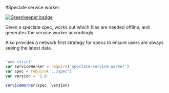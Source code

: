 #Speclate service worker

[![Greenkeeper badge](https://badges.greenkeeper.io/simonmcmanus/speclate-service-worker.svg)](https://greenkeeper.io/)


Given a speclate spec, works out which files are needed offline, and generates the service worker accordingly.

Also provides a network first strategy for specs to ensure users are always seeing the latest data.

```js

'use strict'
var serviceWorker = require('speclate-service-worker')
var spec = require('../spec')
var version = '1.6'

serviceWorker(spec, version)

```